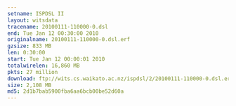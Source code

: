 ```yaml
---
setname: ISPDSL II
layout: witsdata
tracename: 20100111-110000-0.dsl
end: Tue Jan 12 00:30:00 2010
originalname: 20100111-110000-0.dsl.erf
gzsize: 833 MB
len: 0:30:00
start: Tue Jan 12 00:00:01 2010
totalwirelen: 16,860 MB
pkts: 27 million
download: ftp://wits.cs.waikato.ac.nz/ispdsl/2/20100111-110000-0.dsl.erf.gz
size: 2,108 MB
md5: 2d1b7bab5900fba6aa6bcb00be52d60a
---
```

